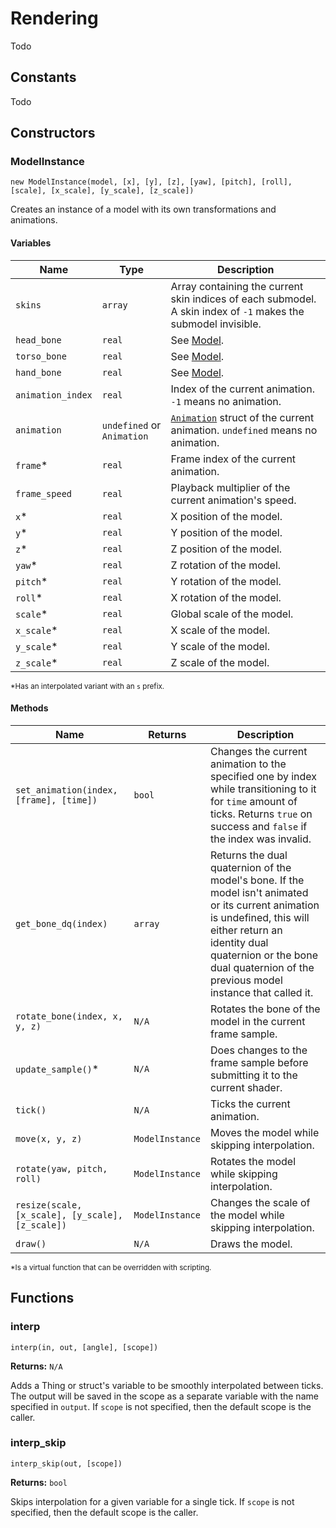 # Rendering

Todo

## Constants

Todo

## Constructors

### ModelInstance

`new ModelInstance(model, [x], [y], [z], [yaw], [pitch], [roll], [scale], [x_scale], [y_scale], [z_scale])`

Creates an instance of a model with its own transformations and animations.

#### Variables

| Name | Type | Description |
| ---- | ---- | ----------- |
| `skins` | `array` | Array containing the current skin indices of each submodel. A skin index of `-1` makes the submodel invisible. |
| `head_bone` | `real` | See [Model](assets.md#Variables-1). |
| `torso_bone` | `real` | See [Model](assets.md#Variables-1). |
| `hand_bone` | `real` | See [Model](assets.md#Variables-1). |
| `animation_index` | `real` | Index of the current animation. `-1` means no animation. |
| `animation` | `undefined` or `Animation` | [`Animation`](assets.md#Animation) struct of the current animation. `undefined` means no animation. |
| `frame`* | `real` | Frame index of the current animation. |
| `frame_speed` | `real` | Playback multiplier of the current animation's speed. |
| `x`* | `real` | X position of the model. |
| `y`* | `real` | Y position of the model. |
| `z`* | `real` | Z position of the model. |
| `yaw`* | `real` | Z rotation of the model. |
| `pitch`* | `real` | Y rotation of the model. |
| `roll`* | `real` | X rotation of the model. |
| `scale`* | `real` | Global scale of the model. |
| `x_scale`* | `real` | X scale of the model. |
| `y_scale`* | `real` | Y scale of the model. |
| `z_scale`* | `real` | Z scale of the model. |

<sub>*Has an interpolated variant with an `s` prefix.</sub>

#### Methods

| Name | Returns | Description |
| ---- | ------- | ----------- |
| `set_animation(index, [frame], [time])` | `bool` | Changes the current animation to the specified one by index while transitioning to it for `time` amount of ticks. Returns `true` on success and `false` if the index was invalid. |
| `get_bone_dq(index)` | `array` | Returns the dual quaternion of the model's bone. If the model isn't animated or its current animation is undefined, this will either return an identity dual quaternion or the bone dual quaternion of the previous model instance that called it. |
| `rotate_bone(index, x, y, z)` | `N/A` | Rotates the bone of the model in the current frame sample. |
| `update_sample()`* | `N/A` | Does changes to the frame sample before submitting it to the current shader. |
| `tick()` | `N/A` | Ticks the current animation. |
| `move(x, y, z)` | `ModelInstance` | Moves the model while skipping interpolation. |
| `rotate(yaw, pitch, roll)` | `ModelInstance` | Rotates the model while skipping interpolation. |
| `resize(scale, [x_scale], [y_scale], [z_scale])` | `ModelInstance` | Changes the scale of the model while skipping interpolation. |
| `draw()` | `N/A` | Draws the model. |

<sub>*Is a virtual function that can be overridden with scripting.</sub>

## Functions

### interp

`interp(in, out, [angle], [scope])`

**Returns:** `N/A`

Adds a Thing or struct's variable to be smoothly interpolated between ticks. The output will be saved in the scope as a separate variable with the name specified in `output`. If `scope` is not specified, then the default scope is the caller.

### interp_skip

`interp_skip(out, [scope])`

**Returns:** `bool`

Skips interpolation for a given variable for a single tick. If `scope` is not specified, then the default scope is the caller.